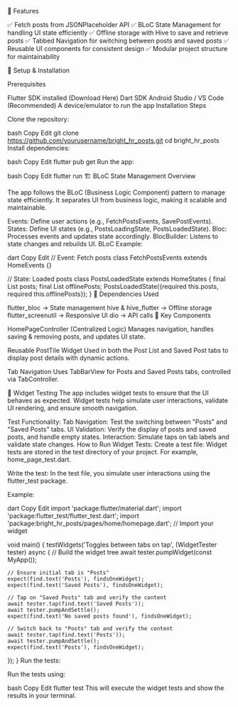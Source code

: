 📌 Features

✅ Fetch posts from JSONPlaceholder API
✅ BLoC State Management for handling UI state efficiently
✅ Offline storage with Hive to save and retrieve posts
✅ Tabbed Navigation for switching between posts and saved posts
✅ Reusable UI components for consistent design
✅ Modular project structure for maintainability

🚀 Setup & Installation

Prerequisites

Flutter SDK installed (Download Here)
Dart SDK
Android Studio / VS Code (Recommended)
A device/emulator to run the app
Installation Steps

Clone the repository:

bash
Copy
Edit
git clone https://github.com/yourusername/bright_hr_posts.git
cd bright_hr_posts
Install dependencies:

bash
Copy
Edit
flutter pub get
Run the app:

bash
Copy
Edit
flutter run
🏗️ BLoC State Management Overview

The app follows the BLoC (Business Logic Component) pattern to manage state efficiently. It separates UI from business logic, making it scalable and maintainable.

Events: Define user actions (e.g., FetchPostsEvents, SavePostEvents).
States: Define UI states (e.g., PostsLoadingState, PostsLoadedState).
Bloc: Processes events and updates state accordingly.
BlocBuilder: Listens to state changes and rebuilds UI.
BLoC Example:

dart
Copy
Edit
// Event: Fetch posts
class FetchPostsEvents extends HomeEvents {}

// State: Loaded posts
class PostsLoadedState extends HomeStates {
  final List<Post> posts;
  final List<Post> offlinePosts;
  PostsLoadedState({required this.posts, required this.offlinePosts});
}
📜 Dependencies Used

flutter_bloc → State management
hive & hive_flutter → Offline storage
flutter_screenutil → Responsive UI
dio → API calls
🔧 Key Components

HomePageController (Centralized Logic)
Manages navigation, handles saving & removing posts, and updates UI state.

Reusable PostTile Widget
Used in both the Post List and Saved Post tabs to display post details with dynamic actions.

Tab Navigation
Uses TabBarView for Posts and Saved Posts tabs, controlled via TabController.

🧪 Widget Testing
The app includes widget tests to ensure that the UI behaves as expected. Widget tests help simulate user interactions, validate UI rendering, and ensure smooth navigation.

Test Functionality:
Tab Navigation: Test the switching between "Posts" and "Saved Posts" tabs.
UI Validation: Verify the display of posts and saved posts, and handle empty states.
Interaction: Simulate taps on tab labels and validate state changes.
How to Run Widget Tests:
Create a test file: Widget tests are stored in the test directory of your project. For example, home_page_test.dart.

Write the test: In the test file, you simulate user interactions using the flutter_test package.

Example:

dart
Copy
Edit
import 'package:flutter/material.dart';
import 'package:flutter_test/flutter_test.dart';
import 'package:bright_hr_posts/pages/home/homepage.dart'; // Import your widget

void main() {
  testWidgets('Toggles between tabs on tap', (WidgetTester tester) async {
    // Build the widget tree
    await tester.pumpWidget(const MyApp());

    // Ensure initial tab is "Posts"
    expect(find.text('Posts'), findsOneWidget);
    expect(find.text('Saved Posts'), findsOneWidget);

    // Tap on "Saved Posts" tab and verify the content
    await tester.tap(find.text('Saved Posts'));
    await tester.pumpAndSettle();
    expect(find.text('No saved posts found'), findsOneWidget);

    // Switch back to "Posts" tab and verify the content
    await tester.tap(find.text('Posts'));
    await tester.pumpAndSettle();
    expect(find.text('Posts'), findsOneWidget);
  });
}
Run the tests:

Run the tests using:

bash
Copy
Edit
flutter test
This will execute the widget tests and show the results in your terminal.


